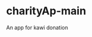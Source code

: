 # charityAp-main
An app for kawi donation

<!-- MONGODB_URI = mongodb+srv://troyblog:O2NCGWldDXi6WxGt@cluster0.wtm5wdo.mongodb.net/nalongo-dashboard?retryWrites=true&w=majority&appName=Cluster0 -->
